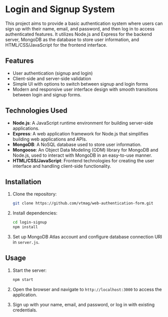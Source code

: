 # Login and Signup System

This project aims to provide a basic authentication system where users can sign up with their name, email, and password, and then log in to access authenticated features. It utilizes Node.js and Express for the backend server, MongoDB as the database to store user information, and HTML/CSS/JavaScript for the frontend interface.

## Features

- User authentication (signup and login)
- Client-side and server-side validation
- Simple UI with options to switch between signup and login forms
- Modern and responsive user interface design with smooth transitions between login and signup forms.

## Technologies Used

- **Node.js**: A JavaScript runtime environment for building server-side applications.
- **Express**: A web application framework for Node.js that simplifies building web applications and APIs.
- **MongoDB**: A NoSQL database used to store user information.
- **Mongoose**: An Object Data Modeling (ODM) library for MongoDB and Node.js, used to interact with MongoDB in an easy-to-use manner.
- **HTML/CSS/JavaScript**: Frontend technologies for creating the user interface and handling client-side functionality.

## Installation

1. Clone the repository:

   ```bash
   git clone https://github.com/vtmag/web-authentication-form.git
   ```

2. Install dependencies:

   ```bash
   cd login-signup
   npm install
   ```

3. Set up MongoDB Atlas account and configure database connection URI in `server.js`.

## Usage

1. Start the server:

   ```bash
   npm start
   ```

2. Open the browser and navigate to `http://localhost:3000` to access the application.

3. Sign up with your name, email, and password, or log in with existing credentials.


